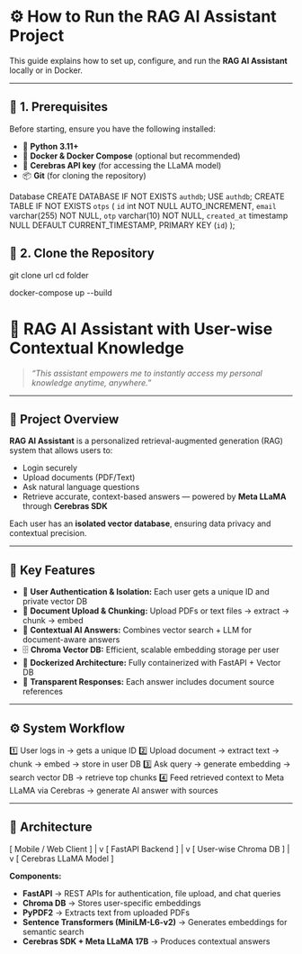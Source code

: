 # ⚙️ How to Run the RAG AI Assistant Project

This guide explains how to set up, configure, and run the **RAG AI Assistant** locally or in Docker.

---

## 🧩 1. Prerequisites

Before starting, ensure you have the following installed:

- 🐍 **Python 3.11+**
- 🐳 **Docker & Docker Compose** (optional but recommended)
- 🧠 **Cerebras API key** (for accessing the LLaMA model)
- 📦 **Git** (for cloning the repository)

Database 
CREATE DATABASE IF NOT EXISTS `authdb`;
USE `authdb`;
CREATE TABLE IF NOT EXISTS `otps` (
  `id` int NOT NULL AUTO_INCREMENT,
  `email` varchar(255) NOT NULL,
  `otp` varchar(10) NOT NULL,
  `created_at` timestamp NULL DEFAULT CURRENT_TIMESTAMP,
  PRIMARY KEY (`id`)
);



## 📁 2. Clone the Repository

git clone url
cd folder


docker-compose up --build



# 🧠 RAG AI Assistant with User-wise Contextual Knowledge  
> *“This assistant empowers me to instantly access my personal knowledge anytime, anywhere.”*

---

## 🚀 Project Overview  

**RAG AI Assistant** is a personalized retrieval-augmented generation (RAG) system that allows users to:  
- Login securely  
- Upload documents (PDF/Text)  
- Ask natural language questions  
- Retrieve accurate, context-based answers — powered by **Meta LLaMA** through **Cerebras SDK**  

Each user has an **isolated vector database**, ensuring data privacy and contextual precision.  

---

## 🔑 Key Features  

- 🔐 **User Authentication & Isolation:** Each user gets a unique ID and private vector DB  
- 📄 **Document Upload & Chunking:** Upload PDFs or text files → extract → chunk → embed  
- 🧠 **Contextual AI Answers:** Combines vector search + LLM for document-aware answers  
- 🗄️ **Chroma Vector DB:** Efficient, scalable embedding storage per user  
- 🐳 **Dockerized Architecture:** Fully containerized with FastAPI + Vector DB  
- 💬 **Transparent Responses:** Each answer includes document source references  

---

## ⚙️ System Workflow  

1️⃣ User logs in → gets a unique ID
2️⃣ Upload document → extract text → chunk → embed → store in user DB
3️⃣ Ask query → generate embedding → search vector DB → retrieve top chunks
4️⃣ Feed retrieved context to Meta LLaMA via Cerebras → generate AI answer with sources

---

## 🧩 Architecture  

[ Mobile / Web Client ]
|
v
[ FastAPI Backend ]
|
v
[ User-wise Chroma DB ]
|
v
[ Cerebras LLaMA Model ]


**Components:**  
- **FastAPI** → REST APIs for authentication, file upload, and chat queries  
- **Chroma DB** → Stores user-specific embeddings  
- **PyPDF2** → Extracts text from uploaded PDFs  
- **Sentence Transformers (MiniLM-L6-v2)** → Generates embeddings for semantic search  
- **Cerebras SDK + Meta LLaMA 17B** → Produces contextual answers  
